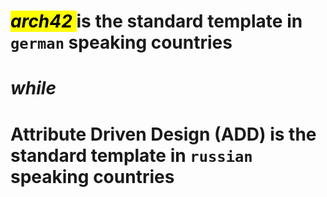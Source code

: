 # <mark> _arch42_ </mark> is the standard template in `german` speaking countries

# _while_

# Attribute Driven Design (ADD) is the standard template in `russian` speaking countries

